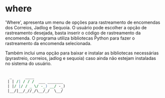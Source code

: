 # where

'Where', apresenta um menu de opções para rastreamento de encomendas dos Correios, Jadlog e Sequoia. 
O usuário pode escolher a opção de rastreamento desejada, basta inserir o código de rastreamento da encomenda.
O programa utiliza bibliotecas Python para fazer o rastreamento da encomenda selecionada.

Também inclui uma opção para baixar e instalar as bibliotecas necessárias (pyrastreio, correios, jadlog e sequoia) caso ainda não estejam instaladas no sistema do usuário.


```perl

  _      ____              
 | | /| / / /  ___ _______ 
 | |/ |/ / _ \/ -_) __/ -_)
 |__/|__/_//_/\__/_/  \__/ 
                           
 
